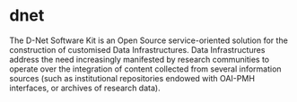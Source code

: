 # dnet
The D-Net Software Kit is an Open Source service-oriented solution for the construction of customised Data Infrastructures. Data Infrastructures address the need increasingly manifested by research communities to operate over the integration of content collected from several information sources (such as institutional repositories endowed with OAI-PMH interfaces, or archives of research data).
